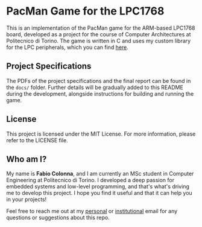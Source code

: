 # PacMan Game for the LPC1768

This is an implementation of the PacMan game for the ARM-based LPC1768 board, developed as a project for the course of Computer Architectures at Politecnico di Torino. The game is written in C and uses my custom library for the LPC peripherals, which you can find [here](https://github.com/fabcolonna/polito-cas-lpclib).

## Project Specifications

The PDFs of the project specifications and the final report can be found in the `docs/` folder. Further details will be gradually added to this README during the development, alongside instructions for building and running the game.

## License

This project is licensed under the MIT License. For more information, please refer to the LICENSE file.

## Who am I?

My name is **Fabio Colonna**, and I am currently an MSc student in Computer Engineering at Politecnico di Torino. I developed a deep passion for embedded systems and low-level programming, and that's what's driving me to develop this project. I hope you find it useful and that it can help you in your projects!

Feel free to reach me out at my [personal](mailto:fabcolonna@icloud.com) or [institutional](mailto:fabio.colonna@studenti.polito.it) email for any questions or suggestions about this repo.
